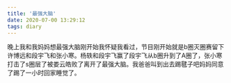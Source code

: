 ```yaml
---
title: '最强大脑'
date: 2020-07-00 13:29:12
tags: diary
---
```

晚上我和我妈妈想最强大脑刚开始我怀疑我看过，节目刚开始就是b圈灭圈赛留下许博远和段宇飞和张小寒。杨轶和段宇飞赢了段宇飞从b圈升到了A圈了，张小寒打击了s圈层了被娄云皓败了离开了最强大脑。我爸爸叫到出去踢毽子吧妈妈同意了踢了一小时回家睡觉了。
